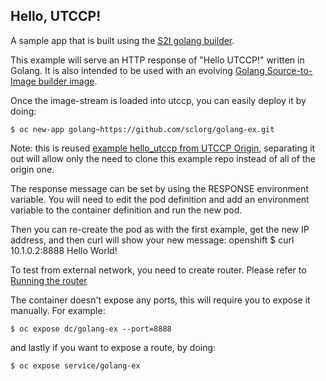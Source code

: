 ## Hello, UTCCP! ##

A sample app that is built using the [S2I golang builder](https://github.com/sclorg/golang-container).

This example will serve an HTTP response of "Hello UTCCP!" written in Golang. It is also
intended to be used with an evolving [Golang Source-to-Image builder image](https://github.com/sclorg/golang-container).

Once the image-stream is loaded into utccp, you can easily deploy it by doing:

    $ oc new-app golang~https://github.com/sclorg/golang-ex.git

Note: this is reused [example hello_utccp from UTCCP Origin](https://github.com/utccp/origin), separating it out will allow only the need to clone this example repo instead of all of the origin one.

The response message can be set by using the RESPONSE environment
variable.  You will need to edit the pod definition and add an
environment variable to the container definition and run the new pod.

Then you can re-create the pod as with the first example, get the new IP
address, and then curl will show your new message:
openshift
    $ curl 10.1.0.2:8888
     Hello World!

To test from external network, you need to create router. Please refer to [Running the router](https://github.com/utccp/origin/blob/master/docs/routing.md)

The container doesn't expose any ports, this will require you to expose it manually.
For example:

    $ oc expose dc/golang-ex --port=8888

and lastly if you want to expose a route, by doing:

    $ oc expose service/golang-ex


